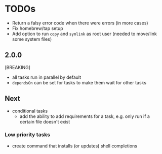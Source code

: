 # TODOs

- Return a falsy error code when there were errors (in more cases)
- Fix homebrew/tap setup
- Add option to run `copy` and `symlink` as root user (needed to move/link some system files)

## 2.0.0

[BREAKING]

- all tasks run in parallel by default
- `dependsOn` can be set for tasks to make them wait for other tasks

## Next

- conditional tasks
  - add the ability to add requirements for a task, e.g. only run if a certain file doesn't exist

### Low priority tasks

- create command that installs (or updates) shell completions
